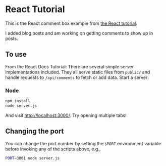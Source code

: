 
# React Tutorial

This is the React comment box example from [the React tutorial](http://facebook.github.io/react/docs/tutorial.html).

I added blog posts and am working on getting comments to show up in posts. 

## To use

From the React Docs Tutorial: 
There are several simple server implementations included. They all serve static files from `public/` and handle requests to `/api/comments` to fetch or add data. Start a server:

### Node

```sh
npm install
node server.js
```


And visit <http://localhost:3000/>. Try opening multiple tabs!

## Changing the port

You can change the port number by setting the `$PORT` environment variable before invoking any of the scripts above, e.g.,

```sh
PORT=3001 node server.js
```
